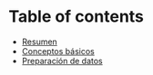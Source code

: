 # Table of contents

* [Resumen](README.md)
* [Conceptos básicos](conceptos-basicos.md)
* [Preparación de datos](preparacion-de-datos.md)
